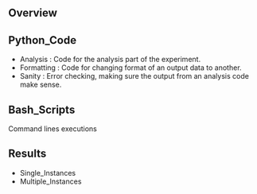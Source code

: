 ## Overview


## Python_Code
- Analysis : Code for the analysis part of the experiment.
- Formatting : Code for changing format of an output data to another.
- Sanity : Error checking, making sure the output from an analysis code make sense.

## Bash_Scripts
Command lines executions

## Results
- Single_Instances
- Multiple_Instances
